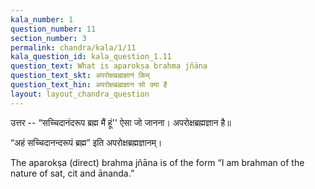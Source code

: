 ```yaml
---
kala_number: 1
question_number: 11
section_number: 3
permalink: chandra/kala/1/11
kala_question_id: kala_question_1.11
question_text: What is aparokṣa brahma jñāna
question_text_skt: अपरोक्षब्रह्मज्ञानं किम्
question_text_hin: अपरोक्षब्रह्मज्ञान सो क्या है 
layout: layout_chandra_question
---
```


<!-- hindi-start -->
उत्तर -- “सच्चिदानंदरूप ब्रह्म मैं हूं'' 
ऐसा जो जानना। अपरोक्षब्रह्मज्ञान है॥
<!-- hindi-end -->

<!-- skt-start -->
“अहं सच्चिदानन्दरूपं ब्रह्म” इति अपरोक्षब्रह्मज्ञानम्। 
<!-- skt-end -->

<!-- eng-start -->
The aparokṣa (direct) brahma jñāna is of the form “I am brahman of the nature of sat, cit and ānanda.”
<!-- eng-end -->
